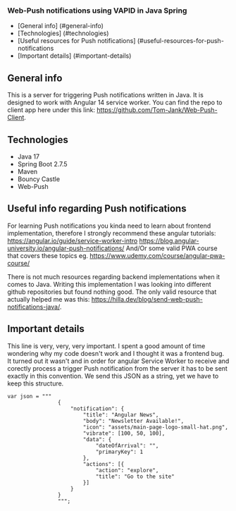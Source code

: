 ### Web-Push notifications using VAPID in Java Spring

* [General info] (#general-info)
* [Technologies] (#technologies)
* [Useful resources for Push notifications] (#useful-resources-for-push-notifications
* [Important details] (#important-details)

## General info

This is a server for triggering Push notifications written in Java. It is designed to work with Angular 14 service worker.
You can find the repo to client app here under this link: https://github.com/Tom-Jank/Web-Push-Client.

## Technologies

* Java 17
* Spring Boot 2.7.5
* Maven
* Bouncy Castle
* Web-Push

## Useful info regarding Push notifications

For learning Push notifications you kinda need to learn about frontend implementation, therefore I strongly recommend these angular tutorials:
https://angular.io/guide/service-worker-intro
https://blog.angular-university.io/angular-push-notifications/
And/Or some valid PWA course that covers these topics eg. https://www.udemy.com/course/angular-pwa-course/

There is not much resources regarding backend implementations when it comes to Java. Writing this implementation I was looking into different
github repositories but found nothing good. The only valid resource that actually helped me was this: https://hilla.dev/blog/send-web-push-notifications-java/.

## Important details

This line is very, very, very important. I spent a good amount of time wondering why my code doesn't work and I thought it was a frontend bug.
It turned out it wasn't and in order for angular Service Worker to receive and corectly process a trigger Push notification from the server it has
to be sent exactly in this convention. We send this JSON as a string, yet we have to keep this structure.

```
var json = """
                {
                    "notification": {
                        "title": "Angular News",
                        "body": "Newsletter Available!",
                        "icon": "assets/main-page-logo-small-hat.png",
                        "vibrate": [100, 50, 100],
                        "data": {
                            "dateOfArrival": "",
                            "primaryKey": 1
                        },
                        "actions": [{
                            "action": "explore",
                            "title": "Go to the site"
                        }]
                    }
                }
                """;
```
